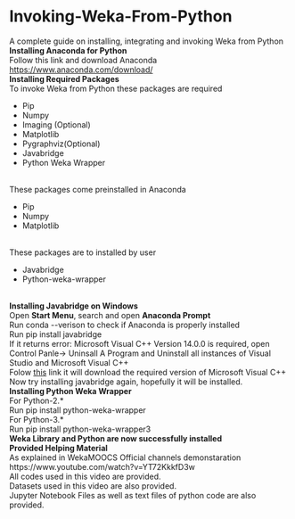 # Invoking-Weka-From-Python
A complete guide on installing, integrating and invoking Weka from Python<br>
<b>Installing Anaconda for Python</b><br>
Follow this link and download Anaconda<br>
<a>https://www.anaconda.com/download/</a><br>
<b>Installing Required Packages</b><br>
To invoke Weka from Python these packages are required<br>
<ul>
<li>Pip</li>
<li>Numpy</li>
<li>Imaging (Optional)</li>
<li>Matplotlib</li>
<li>Pygraphviz(Optional)</li>
<li>Javabridge</li>
<li>Python Weka Wrapper</li>
</ul><br>
These packages come preinstalled in Anaconda<br>
<ul>
<li>Pip</li>
<li>Numpy</li>
<li>Matplotlib</li>
</ul><br>
These packages are to installed by user<br>
<ul>
<li>Javabridge</li>
<li>Python-weka-wrapper</li>
</ul><br>
<b>Installing Javabridge on Windows</b><br>
Open <b>Start Menu</b>, search and open <b>Anaconda Prompt</b><br>
Run conda --verison to check if Anaconda is properly installed<br>
Run pip install javabridge<br>
If it returns error: Microsoft Visual C++ Version 14.0.0 is required, open Control Panle-> Uninsall A Program and Uninstall all instances of Visual Studio and Microsoft Visual C++<br>
Folow <a href="https://visualstudio.microsoft.com/thank-you-downloading-visual-studio/?sku=Community&rel=15#">this</a> link it will download the required version of Microsoft Visual C++<br>
Now try installing javabridge again, hopefully it will be installed.<br>
<b>Installing Python Weka Wrapper</b><br>
For Python-2.*<br> 
Run pip install python-weka-wrapper<br>
For Python-3.*<br>
Run pip install python-weka-wrapper3<br>
<b>Weka Library and Python are now successfully installed</b><br>
<b>Provided Helping Material</b><br>
As explained in WekaMOOCS Official channels demonstaration<br>
https://www.youtube.com/watch?v=YT72KkkfD3w<br>
All codes used in this video are provided.<br>
Datasets used in this video are also provided.<br>
Jupyter Notebook Files as well as text files of python code are also provided.<br>
